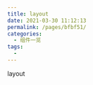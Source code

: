 ```yaml
---
title: layout
date: 2021-03-30 11:12:13
permalink: /pages/bfbf51/
categories:
  - 组件一览
tags:
  - 
---
```

layout